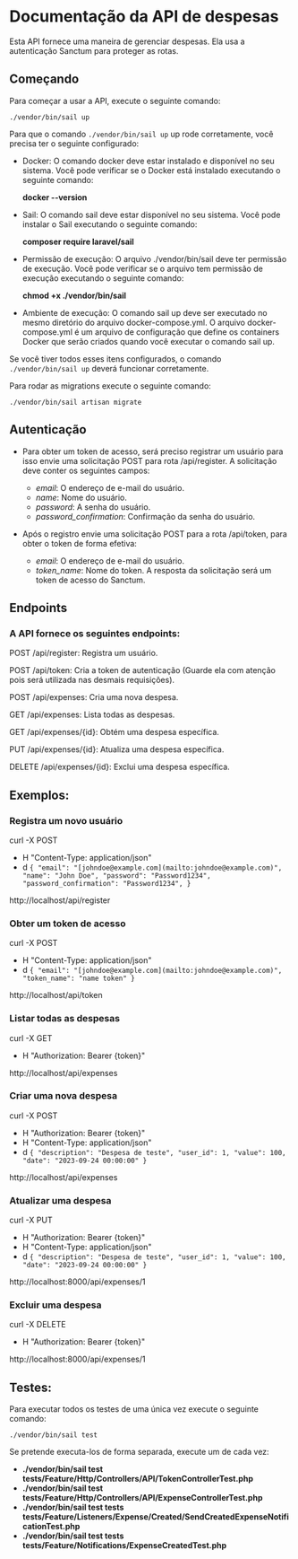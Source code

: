 # Documentação da API de despesas

Esta API fornece uma maneira de gerenciar despesas. Ela usa a autenticação Sanctum para proteger as rotas.

## Começando

Para começar a usar a API, execute o seguinte comando:

`./vendor/bin/sail up` 

Para que o comando `./vendor/bin/sail up` up rode corretamente, você precisa ter o seguinte configurado:

- Docker: O comando docker deve estar instalado e disponível no seu sistema. Você pode verificar se o Docker está instalado executando o seguinte comando: 
  
  **docker --version**

- Sail: O comando sail deve estar disponível no seu sistema. Você pode instalar o Sail executando o seguinte comando: 

  **composer require laravel/sail**

- Permissão de execução: O arquivo ./vendor/bin/sail deve ter permissão de execução. Você pode verificar se o arquivo tem permissão de execução executando o seguinte comando:

  **chmod +x ./vendor/bin/sail**

- Ambiente de execução: O comando sail up deve ser executado no mesmo diretório do arquivo docker-compose.yml. O arquivo docker-compose.yml é um arquivo de configuração que define os containers Docker que serão criados quando você executar o comando sail up.

Se você tiver todos esses itens configurados, o comando `./vendor/bin/sail up` deverá funcionar corretamente.

Para rodar as migrations execute o seguinte comando:

`./vendor/bin/sail artisan migrate` 

## Autenticação

- Para obter um token de acesso, será preciso registrar um usuário para isso envie uma solicitação POST para rota /api/register. A solicitação deve conter os seguintes campos:
    - *email*: O endereço de e-mail do usuário.
    - *name*: Nome do usuário.
    - *password*: A senha do usuário.
    - *password_confirmation*: Confirmação da senha do usuário.

- Após o registro envie uma solicitação POST para a rota /api/token, para obter o token de forma efetiva:
    - *email*: O endereço de e-mail do usuário.
    - *token_name*: Nome do token. A resposta da solicitação será um token de acesso do Sanctum.

## Endpoints

### A API fornece os seguintes endpoints:

POST /api/register: Registra um usuário. 

POST /api/token: Cria a token de autenticação (Guarde ela com atenção pois será utilizada nas desmais requisições). 

POST /api/expenses: Cria uma nova despesa.

GET /api/expenses: Lista todas as despesas. 

GET /api/expenses/{id}: Obtém uma despesa específica. 

PUT /api/expenses/{id}: Atualiza uma despesa específica. 

DELETE /api/expenses/{id}: Exclui uma despesa específica.

## Exemplos:

### Registra um novo usuário

curl -X POST

- H "Content-Type: application/json"
- d `{ "email": "[johndoe@example.com](mailto:johndoe@example.com)", "name": "John Doe", "password": "Password1234", "password_confirmation": "Password1234", }`

http://localhost/api/register

### Obter um token de acesso

curl -X POST

- H "Content-Type: application/json"
- d `{ "email": "[johndoe@example.com](mailto:johndoe@example.com)", "token_name": "name token" }`

http://localhost/api/token

### Listar todas as despesas

curl -X GET

- H "Authorization: Bearer {token}"

http://localhost/api/expenses

### Criar uma nova despesa

curl -X POST

- H "Authorization: Bearer {token}"
- H "Content-Type: application/json"
- d `{ "description": "Despesa de teste", "user_id": 1, "value": 100, "date": "2023-09-24 00:00:00" }`

http://localhost/api/expenses

### Atualizar uma despesa

curl -X PUT

- H "Authorization: Bearer {token}"
- H "Content-Type: application/json"
- d `{ "description": "Despesa de teste", "user_id": 1, "value": 100, "date": "2023-09-24 00:00:00" }`

http://localhost:8000/api/expenses/1

### Excluir uma despesa

curl -X DELETE

- H "Authorization: Bearer {token}"

http://localhost:8000/api/expenses/1

## Testes:

Para executar todos os testes de uma única vez execute o seguinte comando:

`./vendor/bin/sail test`

Se pretende executa-los de forma separada, execute um de cada vez:

- **./vendor/bin/sail test tests/Feature/Http/Controllers/API/TokenControllerTest.php**
- **./vendor/bin/sail test tests/Feature/Http/Controllers/API/ExpenseControllerTest.php**
- **./vendor/bin/sail test tests tests/Feature/Listeners/Expense/Created/SendCreatedExpenseNotificationTest.php**
- **./vendor/bin/sail test tests tests/Feature/Notifications/ExpenseCreatedTest.php**
